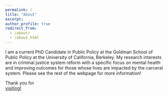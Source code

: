 ```yaml
---
permalink: /
title: "About"
excerpt: 
author_profile: true
redirect_from: 
  - /about/
  - /about.html
---
```


I am a current PhD Candidate in Public Policy at the Goldman School of Public Policy at the University of California, Berkeley. My research interests are in criminal justice system reform with a specific focus on mental health and improving outcomes for those whose lives are impacted by the carceral system. Please see the rest of the webpage for more information! 
<br>
<div class="text-blue mb-2">
  Thank you for
</div> <a class="text-gray-dark no-underline" href="https://thumbs.gfycat.com/ScornfulDismalJoey-max-1mb.gif">visiting!</a>
